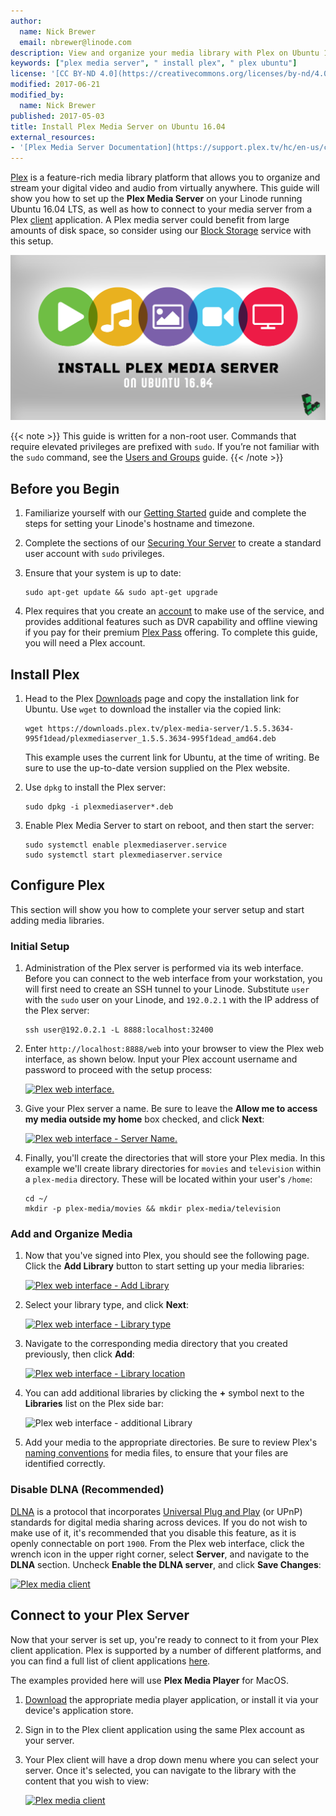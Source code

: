 ```yaml
---
author:
  name: Nick Brewer
  email: nbrewer@linode.com
description: View and organize your media library with Plex on Ubuntu 16.04
keywords: ["plex media server", " install plex", " plex ubuntu"]
license: '[CC BY-ND 4.0](https://creativecommons.org/licenses/by-nd/4.0)'
modified: 2017-06-21
modified_by:
  name: Nick Brewer
published: 2017-05-03
title: Install Plex Media Server on Ubuntu 16.04
external_resources:
- '[Plex Media Server Documentation](https://support.plex.tv/hc/en-us/categories/200007567-Plex-Media-Server)'
---
```


[Plex](https://www.plex.tv/) is a feature-rich media library platform that allows you to organize and stream your digital video and audio from virtually anywhere. This guide will show you how to set up the **Plex Media Server** on your Linode running Ubuntu 16.04 LTS, as well as how to connect to your media server from a Plex [client](https://support.plex.tv/hc/en-us/categories/200006953-Plex-Apps) application. A Plex media server could benefit from large amounts of disk space, so consider using our [Block Storage](/docs/platform/how-to-use-block-storage-with-your-linode) service with this setup.

![Install Plex Media Server on Ubuntu 16.04](install-plex-media-server-on-ubuntu-16-04.png)

{{< note >}}
This guide is written for a non-root user. Commands that require elevated privileges are prefixed with `sudo`. If you’re not familiar with the `sudo` command, see the [Users and Groups](/docs/tools-reference/linux-users-and-groups/) guide.
{{< /note >}}

## Before you Begin

1.  Familiarize yourself with our [Getting Started](/docs/getting-started/) guide and complete the steps for setting your Linode's hostname and timezone.

2.  Complete the sections of our [Securing Your Server](/docs/security/securing-your-server/) to create a standard user account with `sudo` privileges.

3.  Ensure that your system is up to date:

        sudo apt-get update && sudo apt-get upgrade

4.  Plex requires that you create an [account](https://www.plex.tv/features/) to make use of the service, and provides additional features such as DVR capability and offline viewing if you pay for their premium [Plex Pass](https://www.plex.tv/features/plex-pass/) offering. To complete this guide, you will need a Plex account.

## Install Plex

1.  Head to the Plex [Downloads](https://www.plex.tv/downloads/) page and copy the installation link for Ubuntu. Use `wget` to download the installer via the copied link:

        wget https://downloads.plex.tv/plex-media-server/1.5.5.3634-995f1dead/plexmediaserver_1.5.5.3634-995f1dead_amd64.deb

    This example uses the current link for Ubuntu, at the time of writing. Be sure to use the up-to-date version supplied on the Plex website.

2.  Use `dpkg` to install the Plex server:

        sudo dpkg -i plexmediaserver*.deb

3.  Enable Plex Media Server to start on reboot, and then start the server:

        sudo systemctl enable plexmediaserver.service
        sudo systemctl start plexmediaserver.service


## Configure Plex

This section will show you how to complete your server setup and start adding media libraries.

### Initial Setup

1.  Administration of the Plex server is performed via its web interface. Before you can connect to the web interface from your workstation, you will first need to create an SSH tunnel to your Linode. Substitute `user` with the `sudo` user on your Linode, and `192.0.2.1` with the IP address of the Plex server:

        ssh user@192.0.2.1 -L 8888:localhost:32400

2.  Enter `http://localhost:8888/web` into your browser to view the Plex web interface, as shown below. Input your Plex account username and password to proceed with the setup process:

    [![Plex web interface.](/docs/assets/plex-browser-view-small.png)](/docs/assets/plex-browser-view.png)

3.  Give your Plex server a name. Be sure to leave the **Allow me to access my media outside my home** box checked, and click **Next**:

    [![Plex web interface - Server Name.](/docs/assets/plex-server-name-small.png)](/docs/assets/plex-server-name.png)

4.  Finally, you'll create the directories that will store your Plex media. In this example we'll create library directories for `movies` and `television` within a `plex-media` directory. These will be located within your user's `/home`:

        cd ~/
        mkdir -p plex-media/movies && mkdir plex-media/television

### Add and Organize Media

1.  Now that you've signed into Plex, you should see the following page. Click the **Add Library** button to start setting up your media libraries:

    [![Plex web interface - Add Library](/docs/assets/plex-add-library-small.png)](/docs/assets/plex-add-library.png)

2.  Select your library type, and click **Next**:

    [![Plex web interface - Library type](/docs/assets/plex-library-type-small.png)](/docs/assets/plex-library-type.png)

3.  Navigate to the corresponding media directory that you created previously, then click **Add**:

    [![Plex web interface - Library location](/docs/assets/plex-library-location-small.png)](/docs/assets/plex-library-location.png)

4.  You can add additional libraries by clicking the **+** symbol next to the **Libraries** list on the Plex side bar:

    ![Plex web interface - additional Library](/docs/assets/plex-additional-library.png)

5.  Add your media to the appropriate directories. Be sure to review Plex's [naming conventions](https://support.plex.tv/hc/en-us/categories/200028098-Media-Preparation) for media files, to ensure that your files are identified correctly.

### Disable DLNA (Recommended)

[DLNA](https://en.wikipedia.org/wiki/Digital_Living_Network_Alliance) is a protocol that incorporates [Universal Plug and Play](https://en.wikipedia.org/wiki/Universal_Plug_and_Play) (or UPnP) standards for digital media sharing across devices. If you do not wish to make use of it, it's recommended that you disable this feature, as it is openly connectable on port `1900`. From the Plex web interface, click the wrench icon in the upper right corner, select **Server**, and navigate to the **DLNA** section. Uncheck **Enable the DLNA server**, and click **Save Changes**:

[![Plex media client](/docs/assets/plex-dlna-disable-small.png)](/docs/assets/plex-dlna-disable.png)

## Connect to your Plex Server

Now that your server is set up, you're ready to connect to it from your Plex client application. Plex is supported by a number of different platforms, and you can find a full list of client applications [here](https://support.plex.tv/hc/en-us/categories/200006953-Plex-Apps).

The examples provided here will use **Plex Media Player** for MacOS.

1.  [Download](https://www.plex.tv/downloads/) the appropriate media player application, or install it via your device's application store.

2.  Sign in to the Plex client application using the same Plex account as your server.

3.  Your Plex client will have a drop down menu where you can select your server. Once it's selected, you can navigate to the library with the content that you wish to view:

    [![Plex media client](/docs/assets/plex-media-client-small.png)](/docs/assets/plex-media-client.png)
